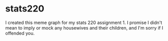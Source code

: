 # stats220
I created this meme graph for my stats 220 assignment 1. I promise I didn't mean to imply or mock any housewives and their children, and I'm sorry if I offended you.
